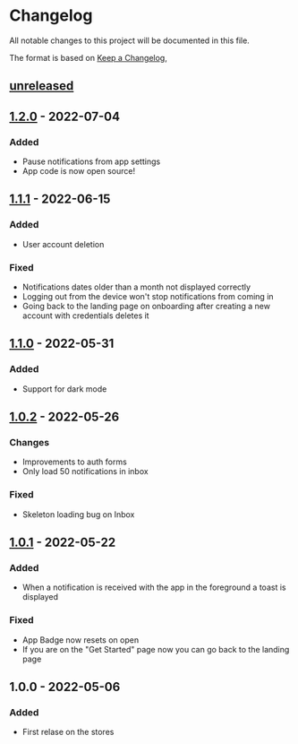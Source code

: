 # Changelog

All notable changes to this project will be documented in this file.

The format is based on [Keep a Changelog](https://keepachangelog.com/en/1.0.0/),

## [unreleased]

## [1.2.0] - 2022-07-04

### Added

- Pause notifications from app settings
- App code is now open source!

## [1.1.1] - 2022-06-15

### Added

- User account deletion

### Fixed

- Notifications dates older than a month not displayed correctly
- Logging out from the device won't stop notifications from coming in
- Going back to the landing page on onboarding after creating a new account with credentials deletes it

## [1.1.0] - 2022-05-31

### Added

- Support for dark mode

## [1.0.2] - 2022-05-26

### Changes

- Improvements to auth forms
- Only load 50 notifications in inbox

### Fixed

- Skeleton loading bug on Inbox

## [1.0.1] - 2022-05-22

### Added

- When a notification is received with the app in the foreground a toast is displayed

### Fixed

- App Badge now resets on open
- If you are on the "Get Started" page now you can go back to the landing page

## 1.0.0 - 2022-05-06

### Added

- First relase on the stores

[unreleased]: https://github.com/zaniluca/ping-4-gitlab/compare/v1.2.0...HEAD
[1.0.1]: https://github.com/zaniluca/ping-4-gitlab/releases/tag/v1.0.1
[1.0.2]: https://github.com/zaniluca/ping-4-gitlab/releases/tag/v1.0.2
[1.1.0]: https://github.com/zaniluca/ping-4-gitlab/releases/tag/v1.1.0
[1.1.1]: https://github.com/zaniluca/ping-4-gitlab/releases/tag/v1.1.1
[1.2.0]: https://github.com/zaniluca/ping-4-gitlab/releases/tag/v1.2.0
